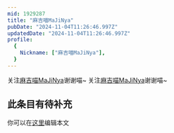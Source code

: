 ```yaml
---
mid: 1929287
title: "麻吉喵MaJiNya"
pubDate: "2024-11-04T11:26:46.997Z"
updatedDate: "2024-11-04T11:26:46.997Z"
profile:
  {
    Nickname: ["麻吉喵MaJiNya"],
  }
---
```


关注[麻吉喵MaJiNya](https://space.bilibili.com/1929287)谢谢喵~ 关注[麻吉喵MaJiNya](https://space.bilibili.com/1929287)谢谢喵~

## 此条目有待补充
你可以在[这里](https://github.com/Yuhanawa/VTuber.ICU/edit/master/src/content/v/麻吉喵MaJiNya/index.md)编辑本文

